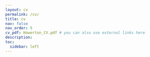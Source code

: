 ```yaml
---
layout: cv
permalink: /cv/
title: cv
nav: false
nav_order: 5
cv_pdf: Howerton_CV.pdf # you can also use external links here
description:
toc:
  sidebar: left
---
```

